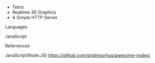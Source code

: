 - Tetris
- Realtime 3D Graphics
- A Simple HTTP Server 

Languages

JavaScript


Referrences

JavaScript(Node.JS)
https://github.com/sindresorhus/awesome-nodejs